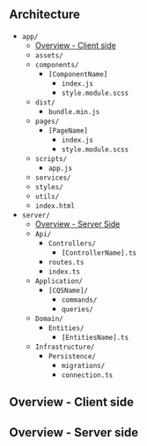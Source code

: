 ## Architecture
- `app/`
    - [Overview - Client side](#overview---client-side)
    - `assets/`
    - `components/`
        - `[ComponentName]`
            - `index.js`
            - `style.module.scss`
    - `dist/`
        - `bundle.min.js`
    - `pages/`
        - `[PageName]`
            - `index.js`
            - `style.module.scss`
    - `scripts/`
        - `app.js`
    - `services/`
    - `styles/`
    - `utils/`
    - `index.html`
- `server/`
    - [Overview - Server Side](#overview---server-side)
    - `Api/`
        - `Controllers/`
            - `[ControllerName].ts`
        - `routes.ts`
        - `index.ts`
    - `Application/`
        - `[CQSName]/`
            - `commands/`
            - `queries/`
    - `Domain/`
        - `Entities/`
            - `[EntitiesName].ts`
    - `Infrastructure/`
        - `Persistence/`
            - `migrations/`
            - `connection.ts`

## Overview - Client side

## Overview - Server side